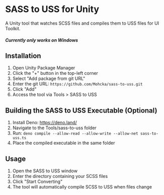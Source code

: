 # SASS to USS for Unity

A Unity tool that watches SCSS files and compiles them to USS files for UI Toolkit.

##### Currently only works on Windows

## Installation

1. Open Unity Package Manager
2. Click the "+" button in the top-left corner
3. Select "Add package from git URL"
4. Enter the git URL: `https://github.com/Mohcka/sass-to-uss.git`
5. Click "Add"
6. Access the tool via Tools > SASS to USS

## Building the SASS to USS Executable (Optional)

1. Install Deno: https://deno.land/
2. Navigate to the Tools/sass-to-uss folder
3. Run: `deno compile --allow-read --allow-write --allow-net sass-to-uss.ts`
4. Place the compiled executable in the same folder

## Usage

1. Open the SASS to USS window
2. Enter the directory containing your SCSS files
3. Click "Start Converting"
4. The tool will automatically compile SCSS to USS when files change
